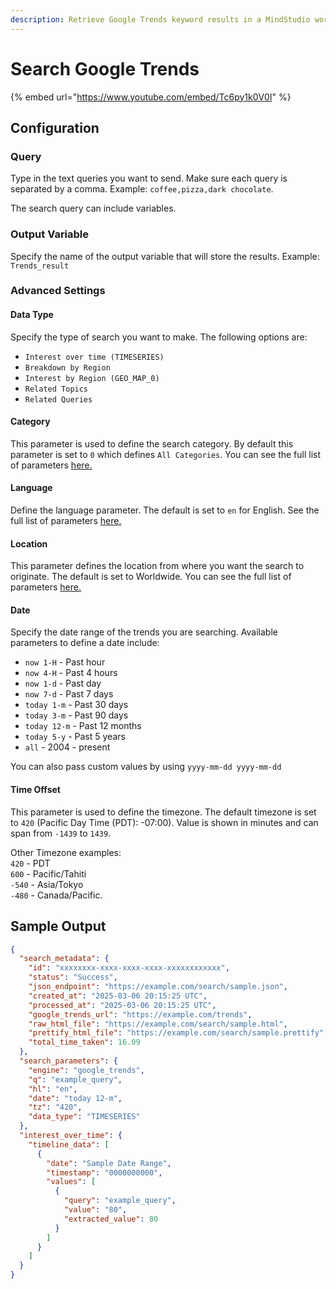 ```yaml
---
description: Retrieve Google Trends keyword results in a MindStudio workflow
---
```


# Search Google Trends

{% embed url="https://www.youtube.com/embed/Tc6py1k0V0I" %}

## Configuration

### Query&#x20;

Type in the text queries you want to send. Make sure each query is separated by a comma. Example: `coffee,pizza,dark chocolate`.

The search query can include variables.&#x20;

### Output Variable&#x20;

Specify the name of the output variable that will store the results. Example: `Trends_result`

### Advanced Settings&#x20;

#### Data Type

Specify the type of search you want to make. The following options are:

* `Interest over time (TIMESERIES)`
* `Breakdown by Region`
* `Interest by Region (GEO_MAP_0)`
* `Related Topics`
* `Related Queries`

#### Category&#x20;

This parameter is used to define the search category. By default this parameter is set to `0` which defines `All Categories`. You can see the full list of parameters [here.](https://serpapi.com/google-trends-categories)

#### Language&#x20;

Define the language parameter. The default is set to `en` for English. See the full list of parameters [here.](https://serpapi.com/google-languages)

#### Location&#x20;

This parameter defines the location from where you want the search to originate. The default is set to Worldwide. You can see the full list of parameters [here.](https://serpapi.com/google-trends-locations)&#x20;

#### Date&#x20;

Specify the date range of the trends you are searching. Available parameters to define a date include:

* `now 1-H` - Past hour
* `now 4-H` - Past 4 hours
* `now 1-d` - Past day
* `now 7-d` - Past 7 days
* `today 1-m` - Past 30 days
* `today 3-m` - Past 90 days
* `today 12-m` - Past 12 months
* `today 5-y` - Past 5 years
* `all` - 2004 - present

You can also pass custom values by using `yyyy-mm-dd yyyy-mm-dd`

#### Time Offset&#x20;

This parameter is used to define the timezone. The default timezone is set to `420` (Pacific Day Time (PDT): -07:00). Value is shown in minutes and can span from `-1439` to `1439`.

Other Timezone examples:\
`420` - PDT\
`600` - Pacific/Tahiti\
`-540` - Asia/Tokyo\
`-480` - Canada/Pacific.

## Sample Output

```json
{
  "search_metadata": {
    "id": "xxxxxxxx-xxxx-xxxx-xxxx-xxxxxxxxxxxx",
    "status": "Success",
    "json_endpoint": "https://example.com/search/sample.json",
    "created_at": "2025-03-06 20:15:25 UTC",
    "processed_at": "2025-03-06 20:15:25 UTC",
    "google_trends_url": "https://example.com/trends",
    "raw_html_file": "https://example.com/search/sample.html",
    "prettify_html_file": "https://example.com/search/sample.prettify",
    "total_time_taken": 16.09
  },
  "search_parameters": {
    "engine": "google_trends",
    "q": "example_query",
    "hl": "en",
    "date": "today 12-m",
    "tz": "420",
    "data_type": "TIMESERIES"
  },
  "interest_over_time": {
    "timeline_data": [
      {
        "date": "Sample Date Range",
        "timestamp": "0000000000",
        "values": [
          {
            "query": "example_query",
            "value": "80",
            "extracted_value": 80
          }
        ]
      }
    ]
  }
}
```
